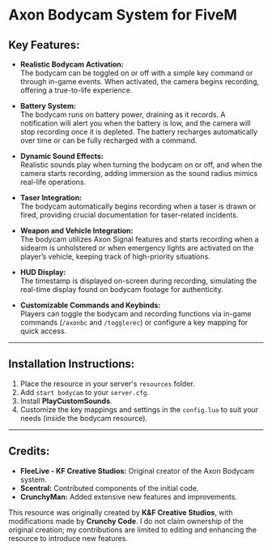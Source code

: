 # Axon Bodycam System for FiveM

## Key Features:

- **Realistic Bodycam Activation:**  
  The bodycam can be toggled on or off with a simple key command or through in-game events. When activated, the camera begins recording, offering a true-to-life experience.

- **Battery System:**  
  The bodycam runs on battery power, draining as it records. A notification will alert you when the battery is low, and the camera will stop recording once it is depleted. The battery recharges automatically over time or can be fully recharged with a command.

- **Dynamic Sound Effects:**  
  Realistic sounds play when turning the bodycam on or off, and when the camera starts recording, adding immersion as the sound radius mimics real-life operations.

- **Taser Integration:**  
  The bodycam automatically begins recording when a taser is drawn or fired, providing crucial documentation for taser-related incidents.

- **Weapon and Vehicle Integration:**  
  The bodycam utilizes Axon Signal features and starts recording when a sidearm is unholstered or when emergency lights are activated on the player’s vehicle, keeping track of high-priority situations.

- **HUD Display:**  
  The timestamp is displayed on-screen during recording, simulating the real-time display found on bodycam footage for authenticity.

- **Customizable Commands and Keybinds:**  
  Players can toggle the bodycam and recording functions via in-game commands (`/axonbc` and `/togglerec`) or configure a key mapping for quick access.

---

## Installation Instructions:

1. Place the resource in your server's `resources` folder.  
2. Add `start bodycam` to your `server.cfg`.  
3. Install **PlayCustomSounds**.  
4. Customize the key mappings and settings in the `config.lua` to suit your needs (inside the bodycam resource).  

---

## Credits:

- **FleeLive - KF Creative Studios:** Original creator of the Axon Bodycam system.  
- **Scentral:** Contributed components of the initial code.  
- **CrunchyMan:** Added extensive new features and improvements.  

This resource was originally created by **K&F Creative Studios**, with modifications made by **Crunchy Code**. I do not claim ownership of the original creation; my contributions are limited to editing and enhancing the resource to introduce new features.
